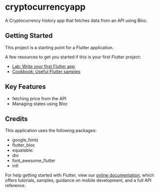 # cryptocurrencyapp

A Cryptocurrency history app that fetches data from an API using Bloc. 

## Getting Started

This project is a starting point for a Flutter application.

A few resources to get you started if this is your first Flutter project:

- [Lab: Write your first Flutter app](https://flutter.dev/docs/get-started/codelab)
- [Cookbook: Useful Flutter samples](https://flutter.dev/docs/cookbook)

## Key Features
- fetching price from the API
- Managing states using Bloc

## Credits
This application uses the following packages:
 - google_fonts
 - flutter_bloc
 - equatable: 
 - dio
 - font_awesome_flutter
 - intl
  

For help getting started with Flutter, view our
[online documentation](https://flutter.dev/docs), which offers tutorials,
samples, guidance on mobile development, and a full API reference.

